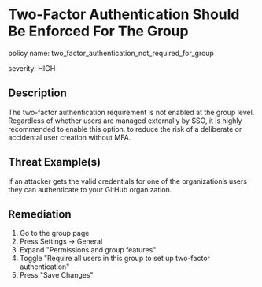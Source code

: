# Two-Factor Authentication Should Be Enforced For The Group

policy name: two_factor_authentication_not_required_for_group

severity: HIGH

## Description

The two-factor authentication requirement is not enabled at the group level.
Regardless of whether users are managed externally by SSO, it is highly
recommended to enable this option, to reduce the risk of a deliberate or
accidental user creation without MFA.

## Threat Example(s)

If an attacker gets the valid credentials for one of the organization’s users
they can authenticate to your GitHub organization.

## Remediation

1. Go to the group page
2. Press Settings -> General
3. Expand "Permissions and group features"
4. Toggle "Require all users in this group to set up two-factor authentication"
5. Press "Save Changes"

